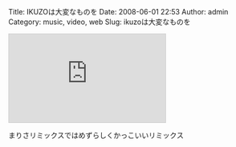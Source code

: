 Title: IKUZOは大変なものを
Date: 2008-06-01 22:53
Author: admin
Category: music, video, web
Slug: ikuzoは大変なものを

<iframe src="http://www.nicovideo.jp/thumb/sm3512710" style="border: 1px solid rgb(204, 204, 204);" frameborder="0" height="176" scrolling="no" width="312">\<a
href="http://www.nicovideo.jp/watch/sm3512710"\>【ニコニコ動画】IKUZOは大変なものを盗んでいきました。\</a\></iframe>

まりさリミックスではめずらしくかっこいいリミックス
